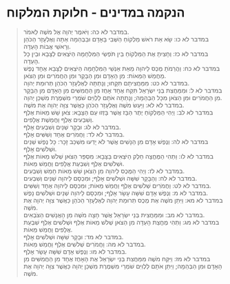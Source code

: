 # הנקמה במדינים - חלוקת המלקוח

> במדבר לא כה: וַיֹּאמֶר יְהוָה אֶל מֹשֶׁה לֵּאמֹר.  
> במדבר לא כו: שָׂא אֵת רֹאשׁ מַלְקוֹחַ הַשְּׁבִי בָּאָדָם וּבַבְּהֵמָה אַתָּה וְאֶלְעָזָר הַכֹּהֵן וְרָאשֵׁי אֲבוֹת הָעֵדָה.  
> במדבר לא כז: וְחָצִיתָ אֶת הַמַּלְקוֹחַ בֵּין תֹּפְשֵׂי הַמִּלְחָמָה הַיֹּצְאִים לַצָּבָא וּבֵין כָּל הָעֵדָה.  
> במדבר לא כח: וַהֲרֵמֹתָ מֶכֶס לַיהוָה מֵאֵת אַנְשֵׁי הַמִּלְחָמָה הַיֹּצְאִים לַצָּבָא אֶחָד נֶפֶשׁ מֵחֲמֵשׁ הַמֵּאוֹת:  מִן הָאָדָם וּמִן הַבָּקָר וּמִן הַחֲמֹרִים וּמִן הַצֹּאן.  
> במדבר לא כט: מִמַּחֲצִיתָם תִּקָּחוּ; וְנָתַתָּה לְאֶלְעָזָר הַכֹּהֵן תְּרוּמַת יְהוָה.  
> במדבר לא ל: וּמִמַּחֲצִת בְּנֵי יִשְׂרָאֵל תִּקַּח אֶחָד אָחֻז מִן הַחֲמִשִּׁים מִן הָאָדָם מִן הַבָּקָר מִן הַחֲמֹרִים וּמִן הַצֹּאן מִכָּל הַבְּהֵמָה; וְנָתַתָּה אֹתָם לַלְוִיִּם שֹׁמְרֵי מִשְׁמֶרֶת מִשְׁכַּן יְהוָה.  
> במדבר לא לא: וַיַּעַשׂ מֹשֶׁה וְאֶלְעָזָר הַכֹּהֵן כַּאֲשֶׁר צִוָּה יְהוָה אֶת מֹשֶׁה.  
> במדבר לא לב: וַיְהִי הַמַּלְקוֹחַ יֶתֶר הַבָּז אֲשֶׁר בָּזְזוּ עַם הַצָּבָא:  צֹאן שֵׁשׁ מֵאוֹת אֶלֶף וְשִׁבְעִים אֶלֶף וַחֲמֵשֶׁת אֲלָפִים.  
> במדבר לא לג: וּבָקָר שְׁנַיִם וְשִׁבְעִים אָלֶף.  
> במדבר לא לד: וַחֲמֹרִים אֶחָד וְשִׁשִּׁים אָלֶף.  
> במדבר לא לה: וְנֶפֶשׁ אָדָם מִן הַנָּשִׁים אֲשֶׁר לֹא יָדְעוּ מִשְׁכַּב זָכָר:  כָּל נֶפֶשׁ שְׁנַיִם וּשְׁלֹשִׁים אָלֶף.  
> במדבר לא לו: וַתְּהִי הַמֶּחֱצָה חֵלֶק הַיֹּצְאִים בַּצָּבָא:  מִסְפַּר הַצֹּאן שְׁלֹשׁ מֵאוֹת אֶלֶף וּשְׁלֹשִׁים אֶלֶף וְשִׁבְעַת אֲלָפִים וַחֲמֵשׁ מֵאוֹת.  
> במדבר לא לז: וַיְהִי הַמֶּכֶס לַיהוָה מִן הַצֹּאן שֵׁשׁ מֵאוֹת חָמֵשׁ וְשִׁבְעִים.  
> במדבר לא לח: וְהַבָּקָר שִׁשָּׁה וּשְׁלֹשִׁים אָלֶף; וּמִכְסָם לַיהוָה שְׁנַיִם וְשִׁבְעִים.  
> במדבר לא לט: וַחֲמֹרִים שְׁלֹשִׁים אֶלֶף וַחֲמֵשׁ מֵאוֹת; וּמִכְסָם לַיהוָה אֶחָד וְשִׁשִּׁים.  
> במדבר לא מ: וְנֶפֶשׁ אָדָם שִׁשָּׁה עָשָׂר אָלֶף; וּמִכְסָם לַיהוָה שְׁנַיִם וּשְׁלֹשִׁים נָפֶשׁ.  
> במדבר לא מא: וַיִּתֵּן מֹשֶׁה אֶת מֶכֶס תְּרוּמַת יְהוָה לְאֶלְעָזָר הַכֹּהֵן כַּאֲשֶׁר צִוָּה יְהוָה אֶת מֹשֶׁה.  
> במדבר לא מב: וּמִמַּחֲצִית בְּנֵי יִשְׂרָאֵל אֲשֶׁר חָצָה מֹשֶׁה מִן הָאֲנָשִׁים הַצֹּבְאִים.  
> במדבר לא מג: וַתְּהִי מֶחֱצַת הָעֵדָה מִן הַצֹּאן שְׁלֹשׁ מֵאוֹת אֶלֶף וּשְׁלֹשִׁים אֶלֶף שִׁבְעַת אֲלָפִים וַחֲמֵשׁ מֵאוֹת.  
> במדבר לא מד: וּבָקָר שִׁשָּׁה וּשְׁלֹשִׁים אָלֶף.  
> במדבר לא מה: וַחֲמֹרִים שְׁלֹשִׁים אֶלֶף וַחֲמֵשׁ מֵאוֹת.  
> במדבר לא מו: וְנֶפֶשׁ אָדָם שִׁשָּׁה עָשָׂר אָלֶף.  
> במדבר לא מז: וַיִּקַּח מֹשֶׁה מִמַּחֲצִת בְּנֵי יִשְׂרָאֵל אֶת הָאָחֻז אֶחָד מִן הַחֲמִשִּׁים מִן הָאָדָם וּמִן הַבְּהֵמָה; וַיִּתֵּן אֹתָם לַלְוִיִּם שֹׁמְרֵי מִשְׁמֶרֶת מִשְׁכַּן יְהוָה כַּאֲשֶׁר צִוָּה יְהוָה אֶת מֹשֶׁה.   
 

